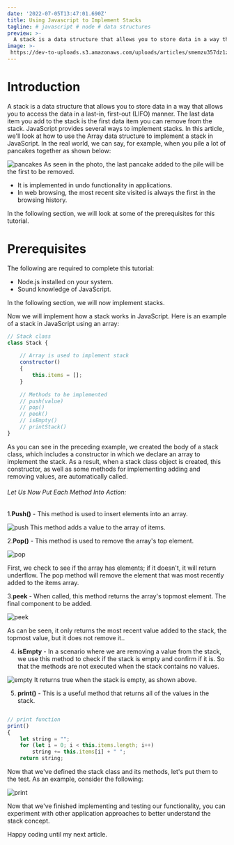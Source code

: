 ```yaml
---
date: '2022-07-05T13:47:01.690Z'
title: Using Javascript to Implement Stacks
tagline: # javascript # node # data structures
preview: >-
  A stack is a data structure that allows you to store data in a way that allows you to access the data in a last-in, first-out (LIFO) manner.
image: >-
 https://dev-to-uploads.s3.amazonaws.com/uploads/articles/smemzu357dz1z2vtxgfc.png
---
```

# Introduction

A stack is a data structure that allows you to store data in a way that allows you to access the data in a last-in, first-out (LIFO) manner. The last data item you add to the stack is the first data item you can remove from the stack.
JavaScript provides several ways to implement stacks. In this article, we'll look at how to use the Array data structure to implement a stack in JavaScript.
In the real world, we can say, for example, when you pile a lot of pancakes together as shown below:

![pancakes](https://dev-to-uploads.s3.amazonaws.com/uploads/articles/927bu3puaq8cnheg4pxl.jpg)
As seen in the photo, the last pancake added to the pile will be the first to be removed.

- It is implemented in undo functionality in applications.
- In web browsing, the most recent site visited is always the first in the browsing history.

In the following section, we will look at some of the prerequisites for this tutorial.

# Prerequisites
The following are required to complete this tutorial:

- Node.js installed on your system.
- Sound knowledge of JavaScript.

In the following section, we will now implement stacks.

Now we will implement how a stack works in JavaScript. Here is an example of a stack in JavaScript using an array:
  
```JavaScript
// Stack class
class Stack {
  
    // Array is used to implement stack
    constructor()
    {
        this.items = [];
    }
  
    // Methods to be implemented
    // push(value)
    // pop()
    // peek()
    // isEmpty()
    // printStack()
}

```

As you can see in the preceding example, we created the body of a stack class, which includes a constructor in which we declare an array to implement the stack. As a result, when a stack class object is created, this constructor, as well as some methods for implementing adding and removing values, are automatically called.

###### Let Us Now Put Each Method Into Action:

1.**Push()** - This method is used to insert elements into an array.


![push](https://dev-to-uploads.s3.amazonaws.com/uploads/articles/99gz2xotqpjf21xwg3qz.PNG)
This method adds a value to the array of items.

2.**Pop()** - This method is used to remove the array's top element.


![pop](https://dev-to-uploads.s3.amazonaws.com/uploads/articles/nn08p45c3b09mwnv1zse.PNG)

First, we check to see if the array has elements; if it doesn't, it will return underflow. The pop method will remove the element that was most recently added to the items array.

3.**peek** - When called, this method returns the array's topmost element. The final component to be added.

![peek](https://dev-to-uploads.s3.amazonaws.com/uploads/articles/izc5ippz5p00h7momf7n.PNG)

As can be seen, it only returns the most recent value added to the stack, the topmost value, but it does not remove it..

4. **isEmpty** - In a scenario where we are removing a value from the stack, we use this method to check if the stack is empty and confirm if it is. So that the methods are not executed when the stack contains no values.


![empty](https://dev-to-uploads.s3.amazonaws.com/uploads/articles/o1ig5lskbe1olxe4z9ip.PNG)
It returns true when the stack is empty, as shown above.

5. **print()** - This is a useful method that returns all of the values in the stack.

```JavaScript

// print function
print()
{
    let string = "";
    for (let i = 0; i < this.items.length; i++)
        string += this.items[i] + " ";
    return string;

```

Now that we've defined the stack class and its methods, let's put them to the test. As an example, consider the following:

![print](https://dev-to-uploads.s3.amazonaws.com/uploads/articles/dl6if6c73eb38cf6pfy1.png)
 
Now that we've finished implementing and testing our functionality, you can experiment with other application approaches to better understand the stack concept.

Happy coding until my next article.







